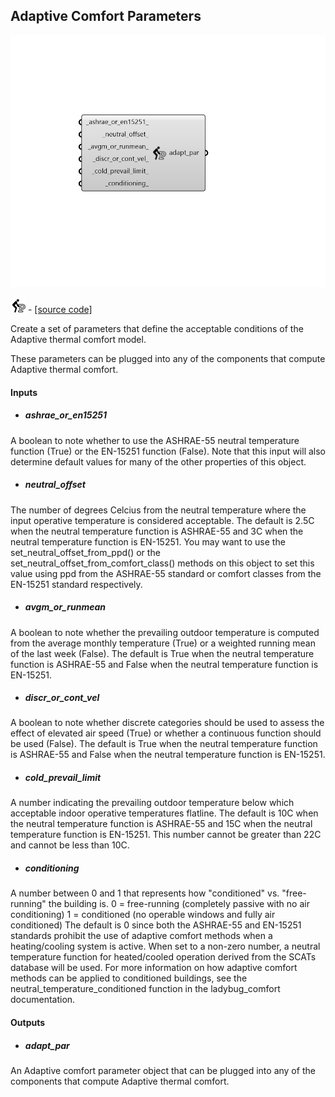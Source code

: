 ## Adaptive Comfort Parameters

![](../../images/components/Adaptive_Comfort_Parameters.png)

![](../../images/icons/Adaptive_Comfort_Parameters.png) - [[source code]](https://github.com/ladybug-tools/ladybug-grasshopper/blob/master/ladybug_grasshopper/src//LB%20Adaptive%20Comfort%20Parameters.py)


Create a set of parameters that define the acceptable conditions of the Adaptive thermal comfort model. 

These parameters can be plugged into any of the components that compute Adaptive thermal comfort. 



#### Inputs
* ##### ashrae_or_en15251 
A boolean to note whether to use the ASHRAE-55 neutral temperature function (True) or the EN-15251 function (False). Note that this input will also determine default values for many of the other properties of this object. 
* ##### neutral_offset 
The number of degrees Celcius from the neutral temperature where the input operative temperature is considered acceptable. The default is 2.5C when the neutral temperature function is ASHRAE-55 and 3C when the neutral temperature function is EN-15251. You may want to use the set_neutral_offset_from_ppd() or the set_neutral_offset_from_comfort_class() methods on this object to set this value using ppd from the ASHRAE-55 standard or comfort classes from the EN-15251 standard respectively. 
* ##### avgm_or_runmean 
A boolean to note whether the prevailing outdoor temperature is computed from the average monthly temperature (True) or a weighted running mean of the last week (False).  The default is True when the neutral temperature function is ASHRAE-55 and False when the neutral temperature function is EN-15251. 
* ##### discr_or_cont_vel 
A boolean to note whether discrete categories should be used to assess the effect of elevated air speed (True) or whether a continuous function should be used (False). The default is True when the neutral temperature function is ASHRAE-55 and False when the neutral temperature function is EN-15251. 
* ##### cold_prevail_limit 
A number indicating the prevailing outdoor temperature below which acceptable indoor operative temperatures flatline. The default is 10C when the neutral temperature function is ASHRAE-55 and 15C when the neutral temperature function is EN-15251. This number cannot be greater than 22C and cannot be less than 10C. 
* ##### conditioning 
A number between 0 and 1 that represents how "conditioned" vs. "free-running" the building is. 0 = free-running (completely passive with no air conditioning) 1 = conditioned (no operable windows and fully air conditioned) The default is 0 since both the ASHRAE-55 and EN-15251 standards prohibit the use of adaptive comfort methods when a heating/cooling system is active. When set to a non-zero number, a neutral temperature function for heated/cooled operation derived from the SCATs database will be used. For more information on how adaptive comfort methods can be applied to conditioned buildings, see the neutral_temperature_conditioned function in the ladybug_comfort documentation. 

#### Outputs
* ##### adapt_par
An Adaptive comfort parameter object that can be plugged into any of the components that compute Adaptive thermal comfort. 